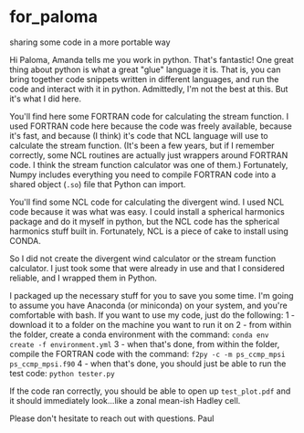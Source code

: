 # for_paloma
sharing some code in a more portable way

Hi Paloma,
Amanda tells me you work in python. That's fantastic! One great thing about python is what a great "glue" language it is. That is, you can bring together code snippets written in different languages, and run the code and interact with it in python. Admittedly, I'm not the best at this. But it's what I did here.

You'll find here some FORTRAN code for calculating the stream function. I used FORTRAN code here because the code was freely available, because it's fast, and because (I think) it's code that NCL language will use to calculate the stream function. (It's been a few years, but if I remember correctly, some NCL routines are actually just wrappers around FORTRAN code. I think the stream function calculator was one of them.) Fortunately, Numpy includes everything you need to compile FORTRAN code into a shared object (`.so`) file that Python can import.

You'll find some NCL code for calculating the divergent wind. I used NCL code because it was what was easy. I could install a spherical harmonics package and do it myself in python, but the NCL code has the spherical harmonics stuff built in. Fortunately, NCL is a piece of cake to install using CONDA.

So I did not create the divergent wind calculator or the stream function calculator. I just took some that were already in use and that I considered reliable, and I wrapped them in Python.

I packaged up the necessary stuff for you to save you some time. I'm going to assume you have Anaconda (or miniconda) on your system, and you're comfortable with bash. If you want to use my code, just do the following:
1 - download it to a folder on the machine you want to run it on
2 - from within the folder, create a conda environment with the command: `conda env create -f environment.yml`
3 - when that's done, from within the folder, compile the FORTRAN code with the command: `f2py -c -m ps_ccmp_mpsi ps_ccmp_mpsi.f90`
4 - when that's done, you should just be able to run the test code: `python tester.py`

If the code ran correctly, you should be able to open up `test_plot.pdf` and it should immediately look...like a zonal mean-ish Hadley cell.

Please don't hesitate to reach out with questions.
Paul
